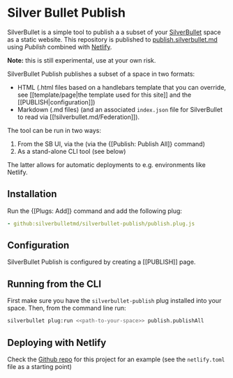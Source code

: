 # Silver Bullet Publish
SilverBullet is a simple tool to publish a a subset of your [SilverBullet](https://silverbullet.md) space as a static website. This repository is published to [publish.silverbullet.md](https://publish.silverbullet.md) using _Publish_ combined with [Netlify](https://netlify.com/).

**Note:** this is still experimental, use at your own risk.

SilverBullet Publish publishes a subset of a space in two formats:

- HTML (.html files based on a handlebars template that you can override, see [[template/page|the template used for this site]] and the [[PUBLISH|configuration]])
- Markdown (.md files) (and an associated `index.json` file for SilverBullet to read via [[!silverbullet.md/Federation]]).

The tool can be run in two ways:

1. From the SB UI, via the (via the {[Publish: Publish All]} command)
2. As a stand-alone CLI tool (see below)

The latter allows for automatic deployments to e.g. environments like Netlify.

## Installation

Run the {[Plugs: Add]} command and add the following plug:

```yaml
- github:silverbulletmd/silverbullet-publish/publish.plug.js
```

## Configuration

SilverBullet Publish is configured by creating a [[PUBLISH]] page.

## Running from the CLI

First make sure you have the `silverbullet-publish` plug installed into your space. Then, from the command line run:

```bash
silverbullet plug:run <<path-to-your-space>> publish.publishAll
```

## Deploying with Netlify
Check the [Github repo](https://github.com/silverbulletmd/silverbullet-publish) for this project for an example (see the `netlify.toml` file as a starting point)
